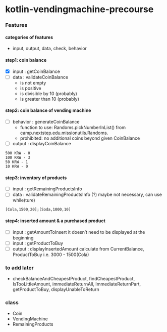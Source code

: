 # kotlin-vendingmachine-precourse

### Features
#### categories of features
- input, output, data, check, behavior

#### step1: coin balance
- [x] input : getCoinBalance
- [ ] data : validateCoinBalance
  - is not empty
  - is positive
  - is divisible by 10 (probably)
  - is greater than 10 (probably)
#### step2: coin balance of vending machine
- [ ] behavior : generateCoinBalance
  - function to use: Randoms.pickNumberInList() from camp.nextstep.edu.missionutils.Randoms.
  - prohibited: no additional coins beyond given CoinBalance
- [ ] output : displayCoinBalance
```
500 KRW - 0
100 KRW - 3
50 KRW - 1
10 KRW - 0
```
#### step3: inventory of products
- [ ] input : getRemainingProductsInfo
- [ ] data : validateRemainingProductsInfo (?)
maybe not necessary, can use while(ture)
```
[Cola,1500,20];[Soda,1000,10]
``` 
#### step4: inserted amount & a purchased product
- [ ] input : getAmountToInsert
it doesn’t need to be displayed at the beginning
- [ ] input : getProductToBuy
- [ ] output : displayInsertedAmount
calculate from CurrentBalance, ProductToBuy
i.e. 3000 - 1500(Cola)

### to add later
- checkBalanceAndCheapestProduct, findCheapestProduct, IsTooLittleAmount, immediateReturnAll, ImmediateReturnPart,  getProductToBuy, displayUnableToReturn

### class
- Coin 
- VendingMachine
- RemainingProducts
